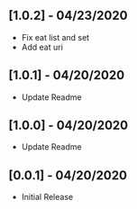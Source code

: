 ## [1.0.2] - 04/23/2020

* Fix eat list and set
* Add eat uri

## [1.0.1] - 04/20/2020

* Update Readme

## [1.0.0] - 04/20/2020

* Update Readme

## [0.0.1] - 04/20/2020

* Initial Release
